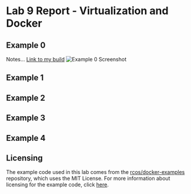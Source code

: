 # Lab 9 Report - Virtualization and Docker

## Example 0

Notes...
[Link to my build]()
![Example 0 Screenshot](./screenshots/x.png)

## Example 1


## Example 2


## Example 3


## Example 4


## Licensing
The example code used in this lab comes from the [rcos/docker-examples](https://github.com/rcos/docker-examples) repository, which uses the MIT License. For more information about licensing for the example code, click [here](https://github.com/rcos/docker-examples/blob/73a1c960f305d3d7c435f5f75cdad7343fddd610/LICENSE).